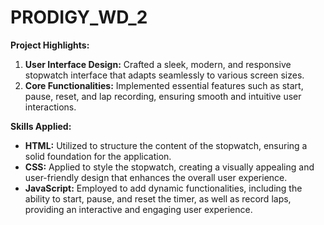 # PRODIGY_WD_2

**Project Highlights:**

1. **User Interface Design:** Crafted a sleek, modern, and responsive stopwatch interface that adapts seamlessly to various screen sizes.
2. **Core Functionalities:** Implemented essential features such as start, pause, reset, and lap recording, ensuring smooth and intuitive user interactions.

**Skills Applied:**

- **HTML:** Utilized to structure the content of the stopwatch, ensuring a solid foundation for the application.
- **CSS:** Applied to style the stopwatch, creating a visually appealing and user-friendly design that enhances the overall user experience.
- **JavaScript:** Employed to add dynamic functionalities, including the ability to start, pause, and reset the timer, as well as record laps, providing an interactive and engaging user experience.
